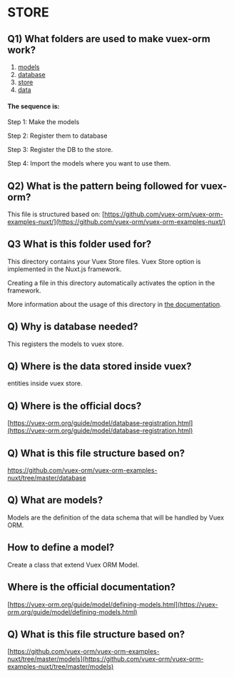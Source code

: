 # STORE

## Q1) What folders are used to make vuex-orm work?

1. [models](../models/)
2. [database](../database/)
3. [store](../store/)
4. [data](../data/)

#### The sequence is:

Step 1: Make the models

Step 2: Register them to database

Step 3: Register the DB to the store.

Step 4: Import the models where you want to use them.

## Q2) What is the pattern being followed for vuex-orm?

This file is structured based on:
[https://github.com/vuex-orm/vuex-orm-examples-nuxt/](https://github.com/vuex-orm/vuex-orm-examples-nuxt/)

## Q3 What is this folder used for?

This directory contains your Vuex Store files.
Vuex Store option is implemented in the Nuxt.js framework.

Creating a file in this directory automatically activates the option in the framework.

More information about the usage of this directory in [the documentation](https://nuxtjs.org/guide/vuex-store).

## Q) Why is database needed?

This registers the models to vuex store.

## Q) Where is the data stored inside vuex?

entities inside vuex store.

## Q) Where is the official docs?

[https://vuex-orm.org/guide/model/database-registration.html](https://vuex-orm.org/guide/model/database-registration.html)

## Q) What is this file structure based on?

https://github.com/vuex-orm/vuex-orm-examples-nuxt/tree/master/database

## Q) What are models?

Models are the definition of the data schema that will be handled by Vuex ORM.

## How to define a model?

Create a class that extend Vuex ORM Model.

## Where is the official documentation?

[https://vuex-orm.org/guide/model/defining-models.html](https://vuex-orm.org/guide/model/defining-models.html)

## Q) What is this file structure based on?

[https://github.com/vuex-orm/vuex-orm-examples-nuxt/tree/master/models](https://github.com/vuex-orm/vuex-orm-examples-nuxt/tree/master/models)
